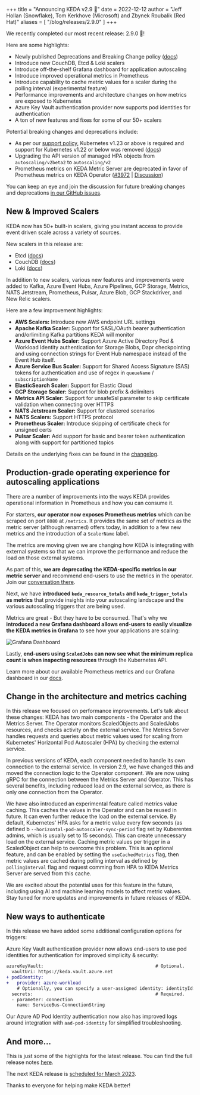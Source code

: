 +++
title = "Announcing KEDA v2.9 🎉"
date = 2022-12-12
author = "Jeff Hollan (Snowflake), Tom Kerkhove (Microsoft) and Zbynek Roubalik (Red Hat)"
aliases = [
"/blog/releases/2.9.0"
]
+++

We recently completed our most recent release: 2.9.0 🎉!

Here are some highlights:

- Newly published Deprecations and Breaking Change policy ([docs](https://github.com/kedacore/governance/blob/main/DEPRECATIONS.md))
- Introduce new CouchDB, Etcd & Loki scalers
- Introduce off-the-shelf Grafana dashboard for application autoscaling
- Introduce improved operational metrics in Prometheus
- Introduce capability to cache metric values for a scaler during the polling interval (experimental feature)
- Performance improvements and architecture changes on how metrics are exposed to Kubernetes
- Azure Key Vault authentication provider now supports pod identities for authentication
- A ton of new features and fixes for some of our 50+ scalers

Potential breaking changes and deprecations include:
- As per our [support policy](https://github.com/kedacore/governance/blob/main/SUPPORT.md), Kubernetes v1.23 or above is required and support for Kubernetes v1.22 or below was removed ([docs](https://keda.sh/docs/2.9/operate/cluster/#kubernetes-compatibility))
- Upgrading the API version of managed HPA objects from `autoscaling/v2beta2` to `autoscaling/v2`
- Prometheus metrics on KEDA Metric Server are deprecated in favor of Prometheus metrics on KEDA Operator ([#3972](https://github.com/kedacore/keda/issues/3972) | [Discussion](https://github.com/kedacore/keda/discussions/3973))

You can keep an eye and join the discussion for future breaking changes and deprecations [in our GitHub issues](https://github.com/kedacore/keda/issues?q=is%3Aissue+is%3Aopen+sort%3Aupdated-desc+label%3Abreaking-change).

## New & Improved Scalers

KEDA now has 50+ built-in scalers, giving you instant access to provide event driven scale across a variety of sources.

New scalers in this release are:
- Etcd ([docs](https://keda.sh/docs/scalers/etcd/))
- CouchDB ([docs](https://keda.sh/docs/scalers/couchdb/))
- Loki ([docs](https://keda.sh/docs/scalers/loki/))

In addition to new scalers, various new features and improvements were added to Kafka, Azure Event Hubs, Azure Pipelines, GCP Storage, Metrics, NATS Jetstream, Prometheus, Pulsar, Azure Blob, GCP Stackdriver, and New Relic scalers.

Here are a few improvement highlights:

- **AWS Scalers:** Introduce new AWS endpoint URL settings
- **Apache Kafka Scaler:** Support for SASL/OAuth bearer authentication and/orlimiting Kafka partitions KEDA will monitor
- **Azure Event Hubs Scaler:** Support Azure Active Directory Pod & Workload Identity authentication for Storage Blobs, Dapr checkpointing and using connection strings for Event Hub namespace instead of the Event Hub itself.
- **Azure Service Bus Scaler:** Support for Shared Access Signature (SAS) tokens for authentication and use of regex in `queueName` / `subscriptionName`
- **ElasticSearch Scaler:** Support for Elastic Cloud
- **GCP Storage Scaler:** Support for blob prefix & delimiters
- **Metrics API Scaler:** Support for unsafeSsl parameter to skip certificate validation when connecting over HTTPS
- **NATS Jetstream Scaler:** Support for clustered scenarios
- **NATS Scalers:** Support HTTPS protocol
- **Prometheus Scaler:** Introduce skipping of certificate check for unsigned certs
- **Pulsar Scaler:** Add support for basic and bearer token authentication along with support for partitioned topics

Details on the underlying fixes can be found in the [changelog](https://github.com/kedacore/keda/blob/main/CHANGELOG.md#v290).

## Production-grade operating experience for autoscaling applications

There are a number of improvements into the ways KEDA provides operational information in Prometheus and how you can consume it.

For starters, **our operator now exposes Prometheus metrics** which can be scraped on port `8080` at `/metrics`. It provides the same set of metrics as the metric server (although renamed) offers today, in addition to a few new metrics and the introduction of a `ScalerName` label.

The metrics are moving given we are changing how KEDA is integrating with external systems so that we can improve the performance and reduce the load on those external systems.

As part of this, **we are deprecating the KEDA-specific metrics in our metric server** and recommend end-users to use the metrics in the operator. Join our [conversation there](https://github.com/kedacore/keda/discussions/3973).

Next, we have **introduced `keda_resource_totals` and `keda_trigger_totals` as metrics** that provide insights into your autoscaling landscape and the various autoscaling triggers that are being used.

Metrics are great - But they have to be consumed. That's why we **introduced a new Grafana dashboard allows end-users to easily visualize the KEDA metrics in Grafana** to see how your applications are scaling:

![Grafana Dashboard](/img/blog/v2.9-release/grafana-dashboard.png)

Lastly, **end-users using `ScaledJobs` can now see what the minimum replica count is when inspecting resources** through the Kubernetes API.

Learn more about our available Prometheus metrics and our Grafana dashboard in our [docs](https://keda.sh/docs/operate/prometheus/).

## Change in the architecture and metrics caching

In this release we focused on performance improvements. Let's talk about these changes: KEDA has two main components - the Operator and the Metrics Server. The Operator monitors ScaledObjects and ScaledJobs resources, and checks activity on the external service. The Metrics Server handles requests and queries about metric values used for scaling from Kubernetes' Horizontal Pod Autoscaler (HPA) by checking the external service.

In previous versions of KEDA, each component needed to handle its own connection to the external service. In version 2.9, we have changed this and moved the connection logic to the Operator component. We are now using gRPC for the connection between the Metrics Server and Operator. This has several benefits, including reduced load on the external service, as there is only one connection from the Operator.

We have also introduced an experimental feature called metrics value caching. This caches the values in the Operator and can be reused in future. It can even further reduce the load on the external service. By default, Kubernetes' HPA asks for a metric value every few seconds (as defined b `--horizontal-pod-autoscaler-sync-period` flag set by Kuberentes admins, which is usually set to 15 seconds). This can create unnecessary load on the external service. Caching metric values per trigger in a ScaledObject can help to overcome this problem. This is an optional feature, and can be enabled by setting the `useCachedMetrics` flag, then metric values are cached during polling interval as defined by `pollingInterval` flag and request comming from HPA to KEDA Metrics Server are served from this cache.

We are excited about the potential uses for this feature in the future, including using AI and machine learning models to affect metric values. Stay tuned for more updates and improvements in future releases of KEDA.

## New ways to authenticate

In this release we have added some additional configuration options for triggers:

Azure Key Vault authentication provider now allows end-users to use pod identities for authentication for improved simplicity & security:

```diff
azureKeyVault:                                          # Optional.
  vaultUri: https://keda.vault.azure.net
+ podIdentity:
+   provider: azure-workload
    # Optionally, you can specify a user-assigned identity: identityId: <identity-id>
  secrets:                                              # Required.
  - parameter: connection
    name: ServiceBus-ConnectionString  
```

Our Azure AD Pod Identity authentication now also has improved logs around integration with `aad-pod-identity` for simplified troubleshooting.

## And more...

This is just some of the highlights for the latest release. You can find the full release notes [here](https://github.com/kedacore/keda/releases/tag/v2.9.0).

The next KEDA release is [scheduled for March 2023](https://github.com/kedacore/keda/blob/main/ROADMAP.md).

Thanks to everyone for helping make KEDA better!
